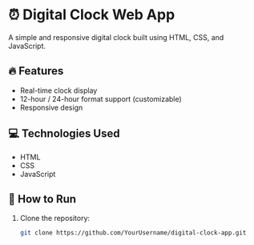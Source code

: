 # ⏰ Digital Clock Web App

A simple and responsive digital clock built using HTML, CSS, and JavaScript.

## 🔥 Features

- Real-time clock display
- 12-hour / 24-hour format support (customizable)
- Responsive design

## 💻 Technologies Used

- HTML
- CSS
- JavaScript

## 🚀 How to Run

1. Clone the repository:
   ```bash
   git clone https://github.com/YourUsername/digital-clock-app.git
